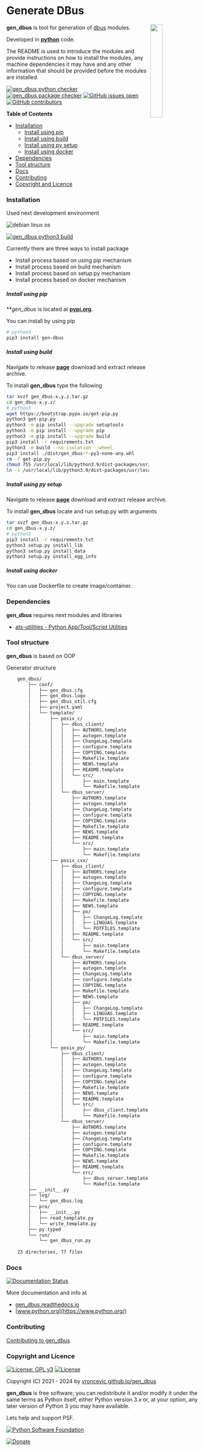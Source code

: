 # Generate DBus

<img align="right" src="https://raw.githubusercontent.com/vroncevic/gen_dbus/dev/docs/gen_dbus_logo.png" width="25%">

**gen_dbus** is tool for generation of [dbus](overview.md) modules.

Developed in **[python](https://www.python.org/)** code.

The README is used to introduce the modules and provide instructions on
how to install the modules, any machine dependencies it may have and any
other information that should be provided before the modules are installed.

[![gen_dbus python checker](https://github.com/vroncevic/gen_dbus/actions/workflows/gen_dbus_python_checker.yml/badge.svg)](https://github.com/vroncevic/gen_dbus/actions/workflows/gen_dbus_python_checker.yml) [![gen_dbus package checker](https://github.com/vroncevic/gen_dbus/actions/workflows/gen_dbus_package_checker.yml/badge.svg)](https://github.com/vroncevic/gen_dbus/actions/workflows/gen_dbus_package.yml) [![GitHub issues open](https://img.shields.io/github/issues/vroncevic/gen_dbus.svg)](https://github.com/vroncevic/gen_dbus/issues) [![GitHub contributors](https://img.shields.io/github/contributors/vroncevic/gen_dbus.svg)](https://github.com/vroncevic/gen_dbus/graphs/contributors)

<!-- START doctoc generated TOC please keep comment here to allow auto update -->
<!-- DON'T EDIT THIS SECTION, INSTEAD RE-RUN doctoc TO UPDATE -->
**Table of Contents**

- [Installation](#installation)
    - [Install using pip](#install-using-pip)
    - [Install using build](#install-using-build)
    - [Install using py setup](#install-using-py-setup)
    - [Install using docker](#install-using-docker)
- [Dependencies](#dependencies)
- [Tool structure](#tool-structure)
- [Docs](#docs)
- [Contributing](#contributing)
- [Copyright and Licence](#copyright-and-licence)

<!-- END doctoc generated TOC please keep comment here to allow auto update -->

### Installation

Used next development environment

![debian linux os](https://raw.githubusercontent.com/vroncevic/gen_dbus/dev/docs/debtux.png)

[![gen_dbus python3 build](https://github.com/vroncevic/gen_dbus/actions/workflows/gen_dbus_python3_build.yml/badge.svg)](https://github.com/vroncevic/gen_dbus/actions/workflows/gen_dbus_python3_build.yml)

Currently there are three ways to install package
* Install process based on using pip mechanism
* Install process based on build mechanism
* Install process based on setup.py mechanism
* Install process based on docker mechanism

##### Install using pip

***gen_dbus* is located at **[pypi.org](https://pypi.org/project/gen-dbus/)**.

You can install by using pip

```bash
# python3
pip3 install gen-dbus
```

##### Install using build

Navigate to release **[page](https://github.com/vroncevic/gen_dbus/releases/)** download and extract release archive.

To install **gen_dbus** type the following

```bash
tar xvzf gen_dbus-x.y.z.tar.gz
cd gen_dbus-x.y.z/
# python3
wget https://bootstrap.pypa.io/get-pip.py
python3 get-pip.py 
python3 -m pip install --upgrade setuptools
python3 -m pip install --upgrade pip
python3 -m pip install --upgrade build
pip3 install -r requirements.txt
python3 -m build --no-isolation --wheel
pip3 install ./dist/gen_dbus-*-py3-none-any.whl
rm -f get-pip.py
chmod 755 /usr/local/lib/python3.9/dist-packages/usr/local/bin/gen_dbus_run.py
ln -s /usr/local/lib/python3.9/dist-packages/usr/local/bin/gen_dbus_run.py /usr/local/bin/gen_dbus_run.py
```

##### Install using py setup

Navigate to release **[page](https://github.com/vroncevic/gen_dbus/releases/)** download and extract release archive.

To install **gen_dbus** locate and run setup.py with arguments

```bash
tar xvzf gen_dbus-x.y.z.tar.gz
cd gen_dbus-x.y.z/
# python3
pip3 install -r requirements.txt
python3 setup.py install_lib
python3 setup.py install_data
python3 setup.py install_egg_info
```

##### Install using docker

You can use Dockerfile to create image/container.

### Dependencies

**gen_dbus** requires next modules and libraries

* [ats-utilities - Python App/Tool/Script Utilities](https://vroncevic.github.io/gen_dbus)

### Tool structure

**gen_dbus** is based on OOP

Generator structure

```bash
    gen_dbus/
        ├── conf/
        │   ├── gen_dbus.cfg
        │   ├── gen_dbus.logo
        │   ├── gen_dbus_util.cfg
        │   ├── project.yaml
        │   └── template/
        │       ├── posix_c/
        │       │   ├── dbus_client/
        │       │   │   ├── AUTHORS.template
        │       │   │   ├── autogen.template
        │       │   │   ├── ChangeLog.template
        │       │   │   ├── configure.template
        │       │   │   ├── COPYING.template
        │       │   │   ├── Makefile.template
        │       │   │   ├── NEWS.template
        │       │   │   ├── README.template
        │       │   │   └── src/
        │       │   │       ├── main.template
        │       │   │       └── Makefile.template
        │       │   └── dbus_server/
        │       │       ├── AUTHORS.template
        │       │       ├── autogen.template
        │       │       ├── ChangeLog.template
        │       │       ├── configure.template
        │       │       ├── COPYING.template
        │       │       ├── Makefile.template
        │       │       ├── NEWS.template
        │       │       ├── README.template
        │       │       └── src/
        │       │           ├── main.template
        │       │           └── Makefile.template
        │       ├── posix_cxx/
        │       │   ├── dbus_client/
        │       │   │   ├── AUTHORS.template
        │       │   │   ├── autogen.template
        │       │   │   ├── ChangeLog.template
        │       │   │   ├── configure.template
        │       │   │   ├── COPYING.template
        │       │   │   ├── Makefile.template
        │       │   │   ├── NEWS.template
        │       │   │   ├── po/
        │       │   │   │   ├── ChangeLog.template
        │       │   │   │   ├── LINGUAS.template
        │       │   │   │   └── POTFILES.template
        │       │   │   ├── README.template
        │       │   │   └── src/
        │       │   │       ├── main.template
        │       │   │       └── Makefile.template
        │       │   └── dbus_server/
        │       │       ├── AUTHORS.template
        │       │       ├── autogen.template
        │       │       ├── ChangeLog.template
        │       │       ├── configure.template
        │       │       ├── COPYING.template
        │       │       ├── Makefile.template
        │       │       ├── NEWS.template
        │       │       ├── po/
        │       │       │   ├── ChangeLog.template
        │       │       │   ├── LINGUAS.template
        │       │       │   └── POTFILES.template
        │       │       ├── README.template
        │       │       └── src/
        │       │           ├── main.template
        │       │           └── Makefile.template
        │       └── posix_py/
        │           ├── dbus_client/
        │           │   ├── AUTHORS.template
        │           │   ├── autogen.template
        │           │   ├── ChangeLog.template
        │           │   ├── configure.template
        │           │   ├── COPYING.template
        │           │   ├── Makefile.template
        │           │   ├── NEWS.template
        │           │   ├── README.template
        │           │   └── src/
        │           │       ├── dbus_client.template
        │           │       └── Makefile.template
        │           └── dbus_server/
        │               ├── AUTHORS.template
        │               ├── autogen.template
        │               ├── ChangeLog.template
        │               ├── configure.template
        │               ├── COPYING.template
        │               ├── Makefile.template
        │               ├── NEWS.template
        │               ├── README.template
        │               └── src/
        │                   ├── dbus_server.template
        │                   └── Makefile.template
        ├── __init__.py
        ├── log/
        │   └── gen_dbus.log
        ├── pro/
        │   ├── __init__.py
        │   ├── read_template.py
        │   └── write_template.py
        ├── py.typed
        └── run/
            └── gen_dbus_run.py
    
    23 directories, 77 files
```

### Docs

[![Documentation Status](https://readthedocs.org/projects/gen_dbus/badge/?version=latest)](https://gen-dbus.readthedocs.io/en/latest/?badge=latest)

More documentation and info at

* [gen_dbus.readthedocs.io](https://gen-dbus.readthedocs.io/en/latest/)
* [www.python.org](https://www.python.org/)

### Contributing

[Contributing to gen_dbus](CONTRIBUTING.md)

### Copyright and Licence

[![License: GPL v3](https://img.shields.io/badge/License-GPLv3-blue.svg)](https://www.gnu.org/licenses/gpl-3.0) [![License](https://img.shields.io/badge/License-Apache%202.0-blue.svg)](https://opensource.org/licenses/Apache-2.0)

Copyright (C) 2021 - 2024 by [vroncevic.github.io/gen_dbus](https://vroncevic.github.io/gen_dbus)

**gen_dbus** is free software; you can redistribute it and/or modify
it under the same terms as Python itself, either Python version 3.x or,
at your option, any later version of Python 3 you may have available.

Lets help and support PSF.

[![Python Software Foundation](https://raw.githubusercontent.com/vroncevic/gen_dbus/dev/docs/psf-logo-alpha.png)](https://www.python.org/psf/)

[![Donate](https://www.paypalobjects.com/en_US/i/btn/btn_donateCC_LG.gif)](https://www.python.org/psf/donations/)

